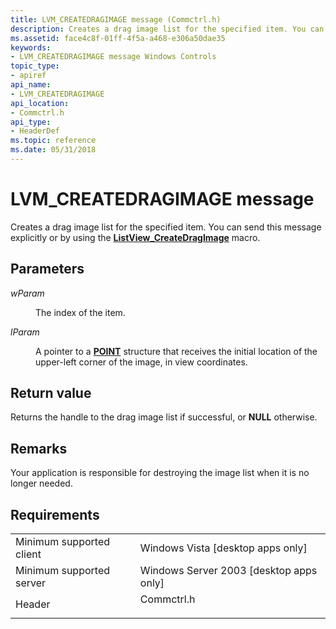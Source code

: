 ```yaml
---
title: LVM_CREATEDRAGIMAGE message (Commctrl.h)
description: Creates a drag image list for the specified item. You can send this message explicitly or by using the ListView\_CreateDragImage macro.
ms.assetid: face4c8f-01ff-4f5a-a468-e306a50dae35
keywords:
- LVM_CREATEDRAGIMAGE message Windows Controls
topic_type:
- apiref
api_name:
- LVM_CREATEDRAGIMAGE
api_location:
- Commctrl.h
api_type:
- HeaderDef
ms.topic: reference
ms.date: 05/31/2018
---
```


# LVM\_CREATEDRAGIMAGE message

Creates a drag image list for the specified item. You can send this message explicitly or by using the [**ListView\_CreateDragImage**](/windows/desktop/api/Commctrl/nf-commctrl-listview_createdragimage) macro.

## Parameters

<dl> <dt>

*wParam* 
</dt> <dd>

The index of the item.

</dd> <dt>

*lParam* 
</dt> <dd>

A pointer to a [**POINT**](/previous-versions//dd162805(v=vs.85)) structure that receives the initial location of the upper-left corner of the image, in view coordinates.

</dd> </dl>

## Return value

Returns the handle to the drag image list if successful, or **NULL** otherwise.

## Remarks

Your application is responsible for destroying the image list when it is no longer needed.

## Requirements



|                                     |                                                                                       |
|-------------------------------------|---------------------------------------------------------------------------------------|
| Minimum supported client<br/> | Windows Vista \[desktop apps only\]<br/>                                        |
| Minimum supported server<br/> | Windows Server 2003 \[desktop apps only\]<br/>                                  |
| Header<br/>                   | <dl> <dt>Commctrl.h</dt> </dl> |



 

